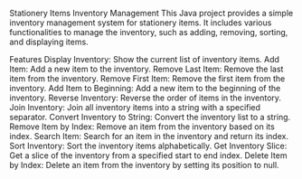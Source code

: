 

Stationery Items Inventory Management
This Java project provides a simple inventory management system for stationery items. It includes various functionalities to manage the inventory, such as adding, removing, sorting, and displaying items.

Features
Display Inventory: Show the current list of inventory items.
Add Item: Add a new item to the inventory.
Remove Last Item: Remove the last item from the inventory.
Remove First Item: Remove the first item from the inventory.
Add Item to Beginning: Add a new item to the beginning of the inventory.
Reverse Inventory: Reverse the order of items in the inventory.
Join Inventory: Join all inventory items into a string with a specified separator.
Convert Inventory to String: Convert the inventory list to a string.
Remove Item by Index: Remove an item from the inventory based on its index.
Search Item: Search for an item in the inventory and return its index.
Sort Inventory: Sort the inventory items alphabetically.
Get Inventory Slice: Get a slice of the inventory from a specified start to end index.
Delete Item by Index: Delete an item from the inventory by setting its position to null.
